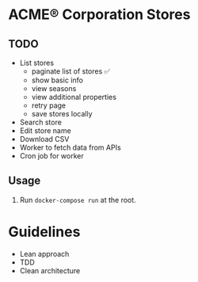 # ACME® Corporation Stores

## TODO
- List stores
  - paginate list of stores ✅
  - show basic info
  - view seasons
  - view additional properties
  - retry page
  - save stores locally
- Search store
- Edit store name
- Download CSV
- Worker to fetch data from APIs
- Cron job for worker

## Usage
1. Run `docker-compose run` at the root.

# Guidelines
- Lean approach
- TDD
- Clean architecture